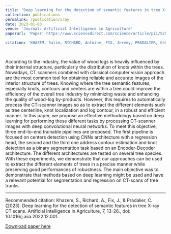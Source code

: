 ```yaml
---
title: "Deep learning for the detection of semantic features in tree X-ray CT scans"
collection: publications
permalink: /publication/xray
date: 2023-01-03
venue: 'Journal: Artificial Intelligence in Agriculture'
paperurl: 'Paper: https://www.sciencedirect.com/science/article/pii/S2589721722000289'

citation: 'KHAZEM, Salim, RICHARD, Antoine, FIX, Jeremy, PRADALIER, Cedric. Deep learning for the detection of semantic features in tree X-ray CT scans. Artificial Intelligence in Agriculture, 2023, vol. 7, p. 13-26, doi: 10.1016/j.aiia.2022.12.001'

---
```


According to the industry, the value of wood logs is heavily influenced by their internal structure, particularly the distribution of knots within the trees. Nowadays, CT scanners combined with classical computer vision approach are the most common tool for obtaining reliable and accurate images of the interior structure of trees. Knowing where the tree semantic features, especially knots, contours and centers are within a tree could improve the efficiency of the overall tree industry by minimizing waste and enhancing the quality of wood-log by-products. However, this requires to automatically process the CT-scanner images so as to extract the different elements such as tree centerline, knot localization and log contour, in a robust and efficient manner. In this paper, we propose an effective methodology based on deep learning for performing these different tasks by processing CT-scanner images with deep convolutional neural networks. To meet this objective, three end-to-end trainable pipelines are proposed. The first pipeline is focused on centers detection using CNNs architecture with a regression head, the second and the third one address contour estimation and knot detection as a binary segmentation task based on an Encoder-Decoder architecture. The different architectures are tested on several tree species. With these experiments, we demonstrate that our approaches can be used to extract the different elements of trees in a precise manner while preserving good performances of robustness. The main objective was to demonstrate that methods based on deep learning might be used and have a relevant potential for segmentation and regression on CT-scans of tree trunks.

---
Recommended citation: Khazem, S., Richard, A., Fix, J., & Pradalier, C. (2023). Deep learning for the detection of semantic features in tree X-ray CT scans. Artificial Intelligence in Agriculture, 7, 13-26., doi: 10.1016/j.aiia.2022.12.001. 

[Download paper here](https://pdf.sciencedirectassets.com/319956/1-s2.0-S2589721723X00026/1-s2.0-S2589721722000289/main.pdf?X-Amz-Security-Token=IQoJb3JpZ2luX2VjEHgaCXVzLWVhc3QtMSJIMEYCIQD%2F9HXUISNI1UUsPljUayX5kKmro6whC%2Fysy6XB19f5EwIhAJfTt%2BzdIAGMBNVrKTj%2B43GjNMVGTvChk2Sr8zwcICk9KrMFCBEQBRoMMDU5MDAzNTQ2ODY1IgwhV7pj4w6RUjWTPkgqkAUuNgkQ77SU%2Birf8hVgLUsz17GNA3FQdOujNZuvGgMG%2F84yqU5pfNxglflXxPhSl67xzOKfSbMZkv3GMRYZzADQLAlUwyeZ5cY8%2B8NQOrtyRA880zMWM2sNWd3NbbRjCEKpIt6esmzkk9yEscJZpw%2F84h5xsQFce5RXGuNiFtzGud%2B1hs7ZOLKjzXqsnkzj69Bm3%2B6KawiY%2F85odWZUsBkOSnc85xDTP7fk%2FhV3nnMJ9duZZ2aU7LC1mxlkuNWIRaIOnE1x3gv7lE%2FTGMWwkxz5EwX3mI%2BuNwpPcmd9LRGABeOg3LEO9aK4I0SlKmIxaS0EaWIdUJEch5rdobMiCYekF0wIV7xjaA2PTGTt18Bh4R3ffYX5N0UwMwu%2Fh%2BOA2iaN2hja0WCxSjDy9a1wPYo4C7wkAu41db7eHyV9rgCOMp5%2BlgGchxpYoCOCfqKXT0tvGRM74ET6ny5655H5MSUfh3wFaRagbCOhFlBfu6pZgr7H0zsLPvvvDFmKBVEUIsHyLVUvs55tVN7HWNYwdaRyWxnbEgoqsM9jBd8vXFSV1s5fv0FtT4UrdTHelvhaOFirh%2BqmoLfpsIMOXSkpu0FEVbG6QJnrKC%2BGC%2BNoUbd7bkNwAr7aEUqzWk7wcJfuROJgtXIIytU5TS4JLJGI6E0aQkT1VmKTxSVFi9%2BCoVv751Xe9eau3zrpTuOZIx4BfqwXL7LICYLVOztdLp4iIfhOSYgEw%2FZ%2FfO4n%2FwlUlwijwwrVdbiYJPU%2BVxUK5ppGuHOYX2%2F%2FkkdTaNfWCSUQWNj6b%2BYS9zmCE8CdEpJ%2BVAdL%2BSTlpHkgRYMi7lfCKM7SJTzLJw941GQIRWvs%2Fb7KD%2BtSkuS5HbGqE0HgyC4C%2Fi3kiTDj4PilBjqwAVURsyvSbDQX8sS7b%2F1Fa1dFcIlpU7PMyNa6zRxp7uOeZWkpehdwF1yWm%2BkYigCmpHSbZC5ckl24cir7LbFJEHDGG21KmfEQjxrupWCFMuhvd%2FD4otTUWOYSl2GwG0%2Fd5SWYSgPfZnFh0JtFJamgWuXDEsx4ukEtedlhW%2FrOHLKCxX2mgTjdOJVQh2PqoahJgL%2B7387AAjMfFtHOXb%2BythYLfgEkyy8gSXmgMp1XVV6J&X-Amz-Algorithm=AWS4-HMAC-SHA256&X-Amz-Date=20230724T091710Z&X-Amz-SignedHeaders=host&X-Amz-Expires=300&X-Amz-Credential=ASIAQ3PHCVTY3E2RZ6BL%2F20230724%2Fus-east-1%2Fs3%2Faws4_request&X-Amz-Signature=c856b092993414c0fbffbca9fbcff80e4440a073185945c0d394643b1dddde76&hash=bc9e64c70777f950df839e3c1bc9cfb570e957e2c24ecd22261ef1121b0162c3&host=68042c943591013ac2b2430a89b270f6af2c76d8dfd086a07176afe7c76c2c61&pii=S2589721722000289&tid=spdf-f9fe2475-a17a-4d27-bbed-d519356eefe2&sid=612a4dd21845a7466d7b9f5813280c0d1345gxrqb&type=client&tsoh=d3d3LnNjaWVuY2VkaXJlY3QuY29t&ua=1c1453010c06555e580c06&rr=7ebb118bfe673c8f&cc=fr)
